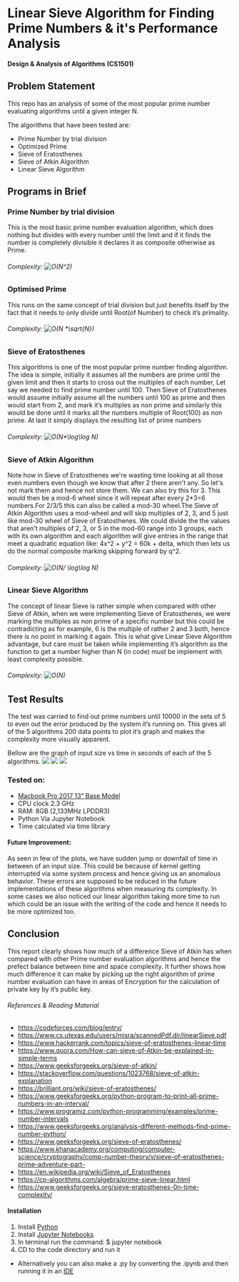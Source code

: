 # Linear Sieve Algorithm for Finding Prime Numbers & it's Performance Analysis

#### Design & Analysis of Algorithms (CS1501)

## Problem Statement

This repo has an analysis of some of the most popular prime
number evaluating algorithms until a given integer N.

The algorithms that have been tested are:

- Prime Number by trial division
- Optimized Prime
- Sieve of Eratosthenes
- Sieve of Atkin Algorithm
- Linear Sieve Algorithm

## Programs in Brief

### Prime Number by trial division
This is the most basic prime number evaluation algorithm, which does nothing but divides with every number until the limit and if
it finds the number is completely divisible it declares it as
composite otherwise as Prime.
######  Complexity: <img src="https://latex.codecogs.com/gif.latex?O(N^2)" title="O(N^2)" />

### Optimised Prime

This runs on the same concept of trial division but just benefits itself by the fact that it needs to only divide until Root(of Number) to check it’s primality.
###### Complexity: <img src="https://latex.codecogs.com/gif.latex?O(N&space;*\sqrt{N})" title="O(N *\sqrt{N})" />

### Sieve of Eratosthenes

This algorithms is one of the most popular prime number
finding algorithm. The idea is simple, initially it assumes all the
numbers are prime until the given limit and then it starts to
cross out the multiples of each number, Let say we needed to
find prime number until 100. Then Sieve of Eratosthenes would
assume initially assume all the numbers until 100 as prime and
then would start from 2, and mark it’s multiples as non prime
and similarly this would be done until it marks all the numbers
multiple of Root(100) as non prime. At last it simply displays the
resulting list of prime numbers

###### Complexity: <img src="https://latex.codecogs.com/gif.latex?O(N*\log\log&space;N)" title="O(N*\log\log N)" />

### Sieve of Atkin Algorithm

Note how in Sieve of Eratosthenes we're wasting time looking at all those even numbers even though we know that after 2 there aren't
any. So let's not mark them and hence not store them. We can also try this for 3. This would then be a mod-6 wheel since it will repeat after every 2*3=6 numbers.For 2/3/5 this can also be called a mod-30 wheel.The Sieve of Atkin Algorithm uses a mod-wheel and will skip multiples of 2, 3, and 5 just like  mod-30 wheel of Sieve of Eratosthenes.
We could divide the the values
that aren't multiples of 2, 3, or 5 in the mod-60 range into 3
groups, each with its own algorithm and each algorithm will give entries in the range that meet a quadratic equation like: 4x^2 + y^2 = 60k + delta, which then lets us do the normal
composite marking skipping forward by q^2.

###### Complexity: <img src="https://latex.codecogs.com/gif.latex?O(N/&space;\log\log&space;N)" title="O(N/ \log\log N)" />

### Linear Sieve Algorithm
The concept of linear Sieve is rather simple when compared with other Sieve of Atkin, when we were implementing Sieve of Eratosthenes, we were marking the multiples as non prime of a
specific number but this could be contradicting as for example, 6 is the multiple of rather 2 and 3 both, hence there is no point
in marking it again. This is what give Linear Sieve Algorithm advantage, but care must be taken while implementing it’s
algorithm as the function to get a number higher than N (in code) must be implement with least complexity possible.

###### Complexity: <img src="https://latex.codecogs.com/gif.latex?O(N)" title="O(N)" />

## Test Results

The test was carried to find out prime numbers until 10000 in the
sets of 5 to even out the error produced by the system it’s running
on. This gives all of the 5 algorithms 200 data points to plot it’s
graph and makes the complexity more visually apparent.

Bellow are the graph of input size vs time in seconds of each of the
5 algorithms.
![](https://abhinavutkarsh728.s3.amazonaws.com/Screenshot+2020-04-24+at+10.48.15+PM.png)
![](https://abhinavutkarsh728.s3.amazonaws.com/Screenshot+2020-04-24+at+10.48.24+PM.png)
![](https://abhinavutkarsh728.s3.amazonaws.com/Screenshot+2020-04-24+at+10.48.40+PM.png)

### Tested on:

- [Macbook Pro 2017 13“ Base Model](https://www.techradar.com/in/reviews/macbook-pro-with-touch-bar-13-inch-mid-2017)
- CPU clock 2.3 GHz
- RAM: 8GB (2,133MHz LPDDR3)
- Python Via Jupyter Notebook
- Time calculated via time library

#### Future Improvement:
As seen in few of the plots, we have sudden jump or downfall of time in between of an input size.
This could be because of kernel getting interrupted via some system process and hence giving us an anomalous behavior. These errors are supposed to be reduced in the future
implementations of these algorithms when measuring its complexity. In some cases we also noticed our linear algorithm taking more time to run which could be an issue with the writing of the code and hence it needs to be more optimized too.

## Conclusion

This report clearly shows how much of a difference Sieve of Atkin
has when compared with other Prime number evaluation algorithms
and hence the prefect balance between time and space complexity.
It further shows how much difference it can make by picking up the
right algorithm of prime number evaluation can have in areas of
Encryption for the calculation of private key by it’s public key.

###### References & Reading Material
- https://codeforces.com/blog/entry/
- https://www.cs.utexas.edu/users/misra/scannedPdf.dir/linearSieve.pdf
- https://www.hackerrank.com/topics/sieve-of-eratosthenes-linear-time
- https://www.quora.com/How-can-sieve-of-Atkin-be-explained-in-simple-terms
- https://www.geeksforgeeks.org/sieve-of-atkin/
- https://stackoverflow.com/questions/1023768/sieve-of-atkin-explanation
- https://brilliant.org/wiki/sieve-of-eratosthenes/
- https://www.geeksforgeeks.org/python-program-to-print-all-prime-numbers-in-an-interval/
- https://www.programiz.com/python-programming/examples/prime-number-intervals
- https://www.geeksforgeeks.org/analysis-different-methods-find-prime-number-python/
- https://www.geeksforgeeks.org/sieve-of-eratosthenes/
- https://www.khanacademy.org/computing/computer-science/cryptography/comp-number-theory/v/sieve-of-eratosthenes-prime-adventure-part-
- https://en.wikipedia.org/wiki/Sieve_of_Eratosthenes
- https://cp-algorithms.com/algebra/prime-sieve-linear.html
- https://www.geeksforgeeks.org/sieve-eratosthenes-0n-time-complexity/



#### Installation

1. Install [Python](https://www.python.org)
2. Install [Jupyter Notebooks](https://jupyter.org)
3. In terminal run the command: $ jupyter notebook
4. CD to the code directory and run it
- Alternatively you can also make a .py by converting the .ipynb and then running it in an [IDE](https://www.jetbrains.com/pycharm/)